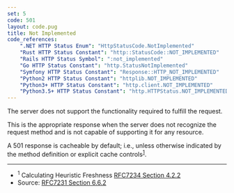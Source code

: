 ```yaml
---
set: 5
code: 501
layout: code.pug
title: Not Implemented
code_references:
    ".NET HTTP Status Enum": "HttpStatusCode.NotImplemented"
    "Rust HTTP Status Constant": "http::StatusCode::NOT_IMPLEMENTED"
    "Rails HTTP Status Symbol": ":not_implemented"
    "Go HTTP Status Constant": "http.StatusNotImplemented"
    "Symfony HTTP Status Constant": "Response::HTTP_NOT_IMPLEMENTED"
    "Python2 HTTP Status Constant": "httplib.NOT_IMPLEMENTED"
    "Python3+ HTTP Status Constant": "http.client.NOT_IMPLEMENTED"
    "Python3.5+ HTTP Status Constant": "http.HTTPStatus.NOT_IMPLEMENTED"
---
```


The server does not support the functionality required to fulfill the request.

This is the appropriate response when the server does not recognize the request method and is not capable of supporting it for any resource.

A 501 response is cacheable by default; i.e., unless otherwise indicated by the method definition or explicit cache controls<sup>[1](#ref-1)</sup>.

---

* <span id="ref-1"><sup>1</sup> Calculating Heuristic Freshness [RFC7234 Section 4.2.2][2]</span>
* Source: [RFC7231 Section 6.6.2][1]

[1]: <https://tools.ietf.org/html/rfc7231#section-6.6.2>
[2]: <https://tools.ietf.org/html/rfc7234#section-4.2.2>
